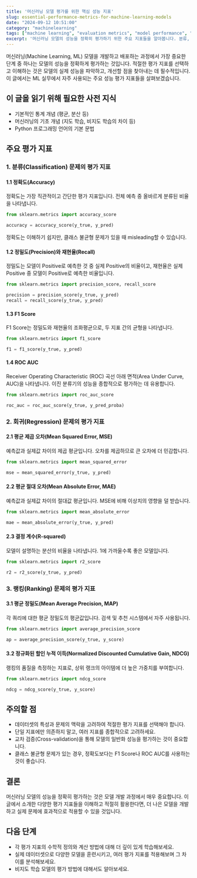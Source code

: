 ```yaml
---
title: '머신러닝 모델 평가를 위한 핵심 성능 지표'
slug: essential-performance-metrics-for-machine-learning-models
date: "2024-09-12 10:51:00"
category: "machinelearning"
tags: ["machine learning", "evaluation metrics", "model performance", "data science"]
excerpt: '머신러닝 모델의 성능을 정확히 평가하기 위한 주요 지표들을 알아봅니다. 분류, 회귀, 랭킹 문제에 적용되는 다양한 평가 지표의 개념과 계산 방법을 이해해 봅시다.'
---
```


머신러닝(Machine Learning, ML) 모델을 개발하고 배포하는 과정에서 가장 중요한 단계 중 하나는 모델의 성능을 정확하게 평가하는 것입니다. 적절한 평가 지표를 선택하고 이해하는 것은 모델의 실제 성능을 파악하고, 개선할 점을 찾아내는 데 필수적입니다. 이 글에서는 ML 실무에서 자주 사용되는 주요 성능 평가 지표들을 살펴보겠습니다.

## 이 글을 읽기 위해 필요한 사전 지식
- 기본적인 통계 개념 (평균, 분산 등)
- 머신러닝의 기초 개념 (지도 학습, 비지도 학습의 차이 등)
- Python 프로그래밍 언어의 기본 문법

## 주요 평가 지표

### 1. 분류(Classification) 문제의 평가 지표

#### 1.1 정확도(Accuracy)
정확도는 가장 직관적이고 간단한 평가 지표입니다. 전체 예측 중 올바르게 분류된 비율을 나타냅니다.

```python
from sklearn.metrics import accuracy_score

accuracy = accuracy_score(y_true, y_pred)
```

정확도는 이해하기 쉽지만, 클래스 불균형 문제가 있을 때 misleading할 수 있습니다.

#### 1.2 정밀도(Precision)와 재현율(Recall)
정밀도는 모델이 Positive로 예측한 것 중 실제 Positive의 비율이고, 재현율은 실제 Positive 중 모델이 Positive로 예측한 비율입니다.

```python
from sklearn.metrics import precision_score, recall_score

precision = precision_score(y_true, y_pred)
recall = recall_score(y_true, y_pred)
```

#### 1.3 F1 Score
F1 Score는 정밀도와 재현율의 조화평균으로, 두 지표 간의 균형을 나타냅니다.

```python
from sklearn.metrics import f1_score

f1 = f1_score(y_true, y_pred)
```

#### 1.4 ROC AUC
Receiver Operating Characteristic (ROC) 곡선 아래 면적(Area Under Curve, AUC)을 나타냅니다. 이진 분류기의 성능을 종합적으로 평가하는 데 유용합니다.

```python
from sklearn.metrics import roc_auc_score

roc_auc = roc_auc_score(y_true, y_pred_proba)
```

### 2. 회귀(Regression) 문제의 평가 지표

#### 2.1 평균 제곱 오차(Mean Squared Error, MSE)
예측값과 실제값 차이의 제곱 평균입니다. 오차를 제곱하므로 큰 오차에 더 민감합니다.

```python
from sklearn.metrics import mean_squared_error

mse = mean_squared_error(y_true, y_pred)
```

#### 2.2 평균 절대 오차(Mean Absolute Error, MAE)
예측값과 실제값 차이의 절대값 평균입니다. MSE에 비해 이상치의 영향을 덜 받습니다.

```python
from sklearn.metrics import mean_absolute_error

mae = mean_absolute_error(y_true, y_pred)
```

#### 2.3 결정 계수(R-squared)
모델이 설명하는 분산의 비율을 나타냅니다. 1에 가까울수록 좋은 모델입니다.

```python
from sklearn.metrics import r2_score

r2 = r2_score(y_true, y_pred)
```

### 3. 랭킹(Ranking) 문제의 평가 지표

#### 3.1 평균 정밀도(Mean Average Precision, MAP)
각 쿼리에 대한 평균 정밀도의 평균값입니다. 검색 및 추천 시스템에서 자주 사용됩니다.

```python
from sklearn.metrics import average_precision_score

ap = average_precision_score(y_true, y_score)
```

#### 3.2 정규화된 할인 누적 이득(Normalized Discounted Cumulative Gain, NDCG)
랭킹의 품질을 측정하는 지표로, 상위 랭크의 아이템에 더 높은 가중치를 부여합니다.

```python
from sklearn.metrics import ndcg_score

ndcg = ndcg_score(y_true, y_score)
```

## 주의할 점

- 데이터셋의 특성과 문제의 맥락을 고려하여 적절한 평가 지표를 선택해야 합니다.
- 단일 지표에만 의존하지 말고, 여러 지표를 종합적으로 고려하세요.
- 교차 검증(Cross-validation)을 통해 모델의 일반화 성능을 평가하는 것이 중요합니다.
- 클래스 불균형 문제가 있는 경우, 정확도보다는 F1 Score나 ROC AUC를 사용하는 것이 좋습니다.

## 결론

머신러닝 모델의 성능을 정확히 평가하는 것은 모델 개발 과정에서 매우 중요합니다. 이 글에서 소개한 다양한 평가 지표들을 이해하고 적절히 활용한다면, 더 나은 모델을 개발하고 실제 문제에 효과적으로 적용할 수 있을 것입니다.

## 다음 단계
- 각 평가 지표의 수학적 정의와 계산 방법에 대해 더 깊이 있게 학습해보세요.
- 실제 데이터셋으로 다양한 모델을 훈련시키고, 여러 평가 지표를 적용해보며 그 차이를 분석해보세요.
- 비지도 학습 모델의 평가 방법에 대해서도 알아보세요.

